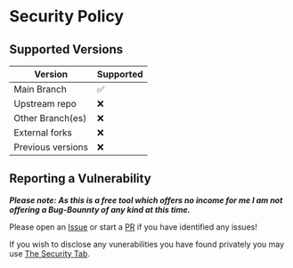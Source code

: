 # Security Policy

## Supported Versions

| Version           | Supported          |
|-------------------|--------------------|
| Main Branch       | :white_check_mark: |
| Upstream repo     | :x:                |
| Other Branch(es)  | :x:                |
| External forks    | :x:                |
| Previous versions | :x:                |

## Reporting a Vulnerability

***Please note: As this is a free tool which offers no income for me I am not offering a Bug-Bounnty of any kind at this time.***

Please open an [Issue](<https://github.com/NanashiTheNameless/SerialTerminal/issues>) or start a [PR](<https://github.com/NanashiTheNameless/SerialTerminal/pulls>) if you have identified any issues!

If you wish to disclose any vunerabilities you have found privately you may use [The Security Tab](<https://github.com/NanashiTheNameless/SerialTerminal/security>).
